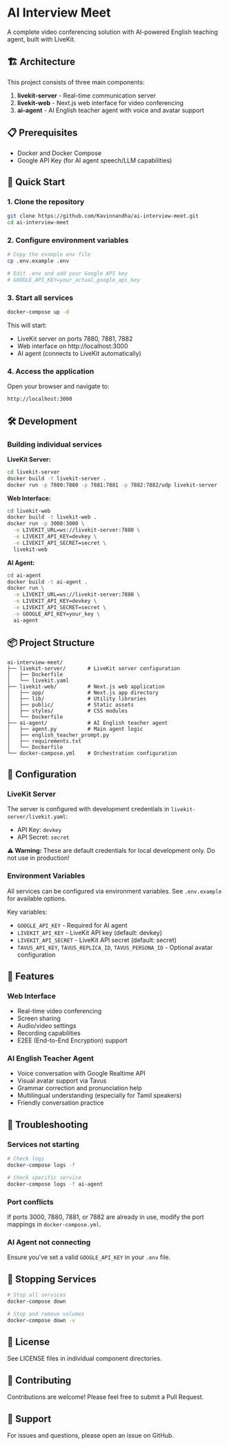 # AI Interview Meet

A complete video conferencing solution with AI-powered English teaching agent, built with LiveKit.

## 🏗️ Architecture

This project consists of three main components:

1. **livekit-server** - Real-time communication server
2. **livekit-web** - Next.js web interface for video conferencing
3. **ai-agent** - AI English teacher agent with voice and avatar support

## 📋 Prerequisites

- Docker and Docker Compose
- Google API Key (for AI agent speech/LLM capabilities)

## 🚀 Quick Start

### 1. Clone the repository

```bash
git clone https://github.com/Kavinnandha/ai-interview-meet.git
cd ai-interview-meet
```

### 2. Configure environment variables

```bash
# Copy the example env file
cp .env.example .env

# Edit .env and add your Google API key
# GOOGLE_API_KEY=your_actual_google_api_key
```

### 3. Start all services

```bash
docker-compose up -d
```

This will start:
- LiveKit server on ports 7880, 7881, 7882
- Web interface on http://localhost:3000
- AI agent (connects to LiveKit automatically)

### 4. Access the application

Open your browser and navigate to:
```
http://localhost:3000
```

## 🛠️ Development

### Building individual services

**LiveKit Server:**
```bash
cd livekit-server
docker build -t livekit-server .
docker run -p 7880:7880 -p 7881:7881 -p 7882:7882/udp livekit-server
```

**Web Interface:**
```bash
cd livekit-web
docker build -t livekit-web .
docker run -p 3000:3000 \
  -e LIVEKIT_URL=ws://livekit-server:7880 \
  -e LIVEKIT_API_KEY=devkey \
  -e LIVEKIT_API_SECRET=secret \
  livekit-web
```

**AI Agent:**
```bash
cd ai-agent
docker build -t ai-agent .
docker run \
  -e LIVEKIT_URL=ws://livekit-server:7880 \
  -e LIVEKIT_API_KEY=devkey \
  -e LIVEKIT_API_SECRET=secret \
  -e GOOGLE_API_KEY=your_key \
  ai-agent
```

## 📦 Project Structure

```
ai-interview-meet/
├── livekit-server/       # LiveKit server configuration
│   ├── Dockerfile
│   └── livekit.yaml
├── livekit-web/          # Next.js web application
│   ├── app/              # Next.js app directory
│   ├── lib/              # Utility libraries
│   ├── public/           # Static assets
│   ├── styles/           # CSS modules
│   └── Dockerfile
├── ai-agent/             # AI English teacher agent
│   ├── agent.py          # Main agent logic
│   ├── english_teacher_prompt.py
│   ├── requirements.txt
│   └── Dockerfile
└── docker-compose.yml    # Orchestration configuration
```

## 🔧 Configuration

### LiveKit Server

The server is configured with development credentials in `livekit-server/livekit.yaml`:
- API Key: `devkey`
- API Secret: `secret`

**⚠️ Warning:** These are default credentials for local development only. Do not use in production!

### Environment Variables

All services can be configured via environment variables. See `.env.example` for available options.

Key variables:
- `GOOGLE_API_KEY` - Required for AI agent
- `LIVEKIT_API_KEY` - LiveKit API key (default: devkey)
- `LIVEKIT_API_SECRET` - LiveKit API secret (default: secret)
- `TAVUS_API_KEY`, `TAVUS_REPLICA_ID`, `TAVUS_PERSONA_ID` - Optional avatar configuration

## 🎯 Features

### Web Interface
- Real-time video conferencing
- Screen sharing
- Audio/video settings
- Recording capabilities
- E2EE (End-to-End Encryption) support

### AI English Teacher Agent
- Voice conversation with Google Realtime API
- Visual avatar support via Tavus
- Grammar correction and pronunciation help
- Multilingual understanding (especially for Tamil speakers)
- Friendly conversation practice

## 🐛 Troubleshooting

### Services not starting
```bash
# Check logs
docker-compose logs -f

# Check specific service
docker-compose logs -f ai-agent
```

### Port conflicts
If ports 3000, 7880, 7881, or 7882 are already in use, modify the port mappings in `docker-compose.yml`.

### AI Agent not connecting
Ensure you've set a valid `GOOGLE_API_KEY` in your `.env` file.

## 🛑 Stopping Services

```bash
# Stop all services
docker-compose down

# Stop and remove volumes
docker-compose down -v
```

## 📝 License

See LICENSE files in individual component directories.

## 🤝 Contributing

Contributions are welcome! Please feel free to submit a Pull Request.

## 📧 Support

For issues and questions, please open an issue on GitHub.
